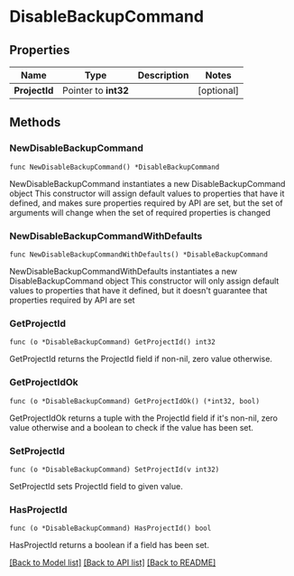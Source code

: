 # DisableBackupCommand

## Properties

Name | Type | Description | Notes
------------ | ------------- | ------------- | -------------
**ProjectId** | Pointer to **int32** |  | [optional] 

## Methods

### NewDisableBackupCommand

`func NewDisableBackupCommand() *DisableBackupCommand`

NewDisableBackupCommand instantiates a new DisableBackupCommand object
This constructor will assign default values to properties that have it defined,
and makes sure properties required by API are set, but the set of arguments
will change when the set of required properties is changed

### NewDisableBackupCommandWithDefaults

`func NewDisableBackupCommandWithDefaults() *DisableBackupCommand`

NewDisableBackupCommandWithDefaults instantiates a new DisableBackupCommand object
This constructor will only assign default values to properties that have it defined,
but it doesn't guarantee that properties required by API are set

### GetProjectId

`func (o *DisableBackupCommand) GetProjectId() int32`

GetProjectId returns the ProjectId field if non-nil, zero value otherwise.

### GetProjectIdOk

`func (o *DisableBackupCommand) GetProjectIdOk() (*int32, bool)`

GetProjectIdOk returns a tuple with the ProjectId field if it's non-nil, zero value otherwise
and a boolean to check if the value has been set.

### SetProjectId

`func (o *DisableBackupCommand) SetProjectId(v int32)`

SetProjectId sets ProjectId field to given value.

### HasProjectId

`func (o *DisableBackupCommand) HasProjectId() bool`

HasProjectId returns a boolean if a field has been set.


[[Back to Model list]](../README.md#documentation-for-models) [[Back to API list]](../README.md#documentation-for-api-endpoints) [[Back to README]](../README.md)


